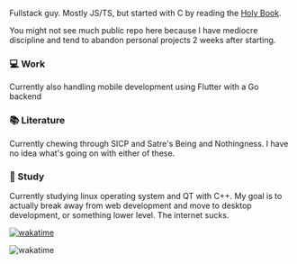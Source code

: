 Fullstack guy. Mostly JS/TS, but started with C by reading the [Holy Book](https://en.wikipedia.org/wiki/The_C_Programming_Language).

You might not see much public repo here because I have mediocre discipline and tend to abandon personal projects 2 weeks after starting.

### 💻 Work

Currently also handling mobile development using Flutter with a Go backend

### 📚 Literature

Currently chewing through SICP and Satre's Being and Nothingness. I have no idea what's going on with either of these.

### 🧠 Study

Currently studying linux operating system and QT with C++. My goal is to actually break away from web development and move to desktop development, or something lower level. The internet sucks.

[![wakatime](https://wakatime.com/badge/user/2f2476cb-8e9c-4831-b99f-75f749e1fc16.svg)](https://wakatime.com/@2f2476cb-8e9c-4831-b99f-75f749e1fc16)

![wakatime](https://wakatime.com/share/@YudhistiraTA/625dce90-28cd-4c79-9bf8-abe114071e33.svg)

